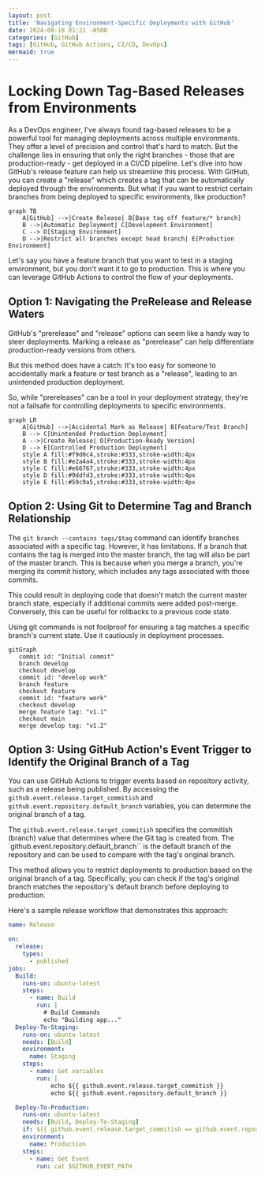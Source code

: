 ```yaml
---
layout: post
title: 'Navigating Environment-Specific Deployments with GitHub'
date: 2024-08-18 01:21 -0500
categories: [GitHub]
tags: [GitHub, GitHub Actions, CI/CD, DevOps]
mermaid: true
---
```


# Locking Down Tag-Based Releases from Environments

As a DevOps engineer, I've always found tag-based releases to be a powerful tool for managing deployments across multiple environments. They offer a level of precision and control that's hard to match. But the challenge lies in ensuring that only the right branches - those that are production-ready - get deployed in a CI/CD pipeline. Let's dive into how GitHub's release feature can help us streamline this process. With GitHub, you can create a "release" which creates a tag that can be automatically deployed through the environments. But what if you want to restrict certain branches from being deployed to specific environments, like production?

```mermaid
graph TB
    A[GitHub] -->|Create Release| B[Base tag off feature/* branch]
    B -->|Automatic Deployment| C[Development Environment]
    C --> D[Staging Environment]
    D -->|Restrict all branches except head branch| E[Production Environment]
```

Let's say you have a feature branch that you want to test in a staging environment, but you don't want it to go to production. This is where you can leverage GitHub Actions to control the flow of your deployments.

## Option 1: Navigating the PreRelease and Release Waters
GitHub's "prerelease" and "release" options can seem like a handy way to steer deployments. Marking a release as "prerelease" can help differentiate production-ready versions from others.

But this method does have a catch: It's too easy for someone to accidentally mark a feature or test branch as a "release", leading to an unintended production deployment.

So, while "prereleases" can be a tool in your deployment strategy, they're not a failsafe for controlling deployments to specific environments.

```mermaid
graph LR
    A[GitHub] -->|Accidental Mark as Release| B[Feature/Test Branch]
    B --> C[Unintended Production Deployment]
    A -->|Create Release| D[Production-Ready Version]
    D --> E[Controlled Production Deployment]
    style A fill:#f9d0c4,stroke:#333,stroke-width:4px
    style B fill:#e2a4a4,stroke:#333,stroke-width:4px
    style C fill:#e66767,stroke:#333,stroke-width:4px
    style D fill:#9ddfd3,stroke:#333,stroke-width:4px
    style E fill:#59c9a5,stroke:#333,stroke-width:4px
```


## Option 2: Using Git to Determine Tag and Branch Relationship
The `git branch --contains tags/$tag` command can identify branches associated with a specific tag. However, it has limitations. If a branch that contains the tag is merged into the master branch, the tag will also be part of the master branch. This is because when you merge a branch, you're merging its commit history, which includes any tags associated with those commits.

This could result in deploying code that doesn't match the current master branch state, especially if additional commits were added post-merge. Conversely, this can be useful for rollbacks to a previous code state.

Using git commands is not foolproof for ensuring a tag matches a specific branch's current state. Use it cautiously in deployment processes.

```mermaid
gitGraph
   commit id: "Initial commit"
   branch develop
   checkout develop
   commit id: "develop work"
   branch feature
   checkout feature
   commit id: "feature work"
   checkout develop
   merge feature tag: "v1.1"
   checkout main
   merge develop tag: "v1.2"
```

## Option 3: Using GitHub Action's Event Trigger to Identify the Original Branch of a Tag

You can use GitHub Actions to trigger events based on repository activity, such as a release being published. By accessing the `github.event.release.target_commitish` and `github.event.repository.default_branch` variables, you can determine the original branch of a tag.

The `github.event.release.target_commitish` specifies the commitish (branch) value that determines where the Git tag is created from. The `github.event.repository.default_branch`` is the default branch of the repository and can be used to compare with the tag's original branch.

This method allows you to restrict deployments to production based on the original branch of a tag. Specifically, you can check if the tag's original branch matches the repository's default branch before deploying to production.

Here's a sample release workflow that demonstrates this approach:

```yml
name: Release

on:
  release:
    types:
      - published
jobs:
  Build: 
    runs-on: ubuntu-latest
    steps:
      - name: Build
        run: |
          # Build Commands
          echo "Building app..."
  Deploy-To-Staging:
    runs-on: ubuntu-latest
    needs: [Build]
    environment:
      name: Staging
    steps:
      - name: Get variables
        run: |
            echo ${{ github.event.release.target_commitish }}
            echo ${{ github.event.repository.default_branch }}

  Deploy-To-Production:
    runs-on: ubuntu-latest
    needs: [Build, Deploy-To-Staging]
    if: ${{ github.event.release.target_commitish == github.event.repository.default_branch }}
    environment:
      name: Production
    steps:
      - name: Get Event
        run: cat $GITHUB_EVENT_PATH
```